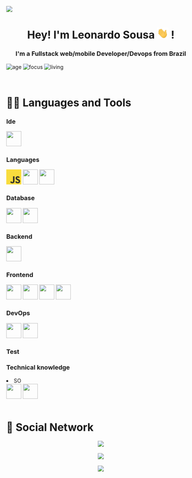 <!-- https://docs.github.com/pt/account-and-profile/setting-up-and-managing-your-github-profile/customizing-your-profile/managing-your-profile-readme -->

<!-- https://www.webfx.com/tools/emoji-cheat-sheet/ -->


![](https://raw.githubusercontent.com/halfrost/halfrost/master/icons/header_.png)

<h1 align="center"> Hey! I'm Leonardo Sousa <img src="https://raw.githubusercontent.com/ABSphreak/ABSphreak/master/gifs/Hi.gif" width="30px"> ! </h1>

<h3 align="center">I'm a Fullstack web/mobile Developer/Devops from Brazil</h3>
  
![age](https://img.shields.io/badge/age-33-blue)
![focus](https://img.shields.io/badge/focus-FullStack-brightgreen)
![living](https://img.shields.io/badge/living-Salvador-3c9)

<br>

# 👨‍💻 Languages and Tools

<div>
    <h3>Ide</h3>
       <img src="https://firebasestorage.googleapis.com/v0/b/portfolio-b826d.appspot.com/o/skills%2Fvs.png?alt=media&token=7bc284a8-6aa5-4bb2-a36c-217390517011" height="40" width="40">
</div>

<div>
    <h3>Languages</h3>
    <img src="https://github.com/victorlpgazolli/victorlpgazolli/blob/master/logos/JS.png?raw=true" height="40" width="40">
    <img src="https://firebasestorage.googleapis.com/v0/b/portfolio-b826d.appspot.com/o/skills%2Ftypescript.png?alt=media&token=9ab12670-544f-4817-a06b-ada54a3b1519" height="40" width="40">
    <img src="https://firebasestorage.googleapis.com/v0/b/portfolio-b826d.appspot.com/o/skills%2Fjava.png?alt=media&token=66420305-e9bd-4e11-98bb-fc63449a8319" height="40" width="40">
<div>

<div>
    <h3>Database</h3>
    <img src="https://firebasestorage.googleapis.com/v0/b/portfolio-b826d.appspot.com/o/skills%2Fpostgre.png?alt=media&token=029ef51f-325b-4d43-81b5-7b486a412e1e" height="40" width="40">
    <img src="https://firebasestorage.googleapis.com/v0/b/portfolio-b826d.appspot.com/o/skills%2Fmysql.png?alt=media&token=0a067a57-1feb-415e-95d6-bd4b9efb3082" height="40" width="40">
</div>  

<div>
 <h3>Backend</h3>
    <img src="https://cdn.iconscout.com/icon/free/png-512/node-js-1174925.png" height="40" width="40">
</div>

<div>
    <h3>Frontend</h3>
    <img src="https://firebasestorage.googleapis.com/v0/b/portfolio-b826d.appspot.com/o/skills%2Fhtml.png?alt=media&token=d15cc606-b528-47b2-918f-1c02131d4ea6" height="40" width="40">
    <img src="https://firebasestorage.googleapis.com/v0/b/portfolio-b826d.appspot.com/o/skills%2Fcss.png?alt=media&token=8f9eb525-eb8d-4a35-b9cd-7ad14dab89da" height="40" width="40">
     <img src="https://firebasestorage.googleapis.com/v0/b/portfolio-b826d.appspot.com/o/skills%2Freact.png?alt=media&token=2563d0f8-e8f8-4edf-a80a-64073ee65110" height="40" width="40">
     <img src="https://firebasestorage.googleapis.com/v0/b/portfolio-b826d.appspot.com/o/skills%2FAngular.png?alt=media&token=14619dfd-2b03-42c1-989d-33cd74e92e5d" height="40" width="40">
</div>

<div>
    <h3>DevOps</h3>
    <img src="https://firebasestorage.googleapis.com/v0/b/portfolio-b826d.appspot.com/o/skills%2Fdocker.png?alt=media&token=144ffcb0-422a-4915-85e5-345753285593" height="40" width="40">
    <img src="https://firebasestorage.googleapis.com/v0/b/portfolio-b826d.appspot.com/o/skills%2Fgit.png?alt=media&token=dd8a72c0-96f9-4d80-8cae-d2b3a9a23270" height="40" width="40">
</div>

<div>
    <h3>Test</h3>
</div>

<div>
    <h3>Technical knowledge</h3>
    <li>SO</li>
    <img src="https://firebasestorage.googleapis.com/v0/b/portfolio-b826d.appspot.com/o/SO%2Flinux.png?alt=media&token=a4bd5906-1c46-4ec8-a77f-8f2afbef64cc" height="40" width="40">
    <img src="https://firebasestorage.googleapis.com/v0/b/portfolio-b826d.appspot.com/o/SO%2Fwindows.png?alt=media&token=723e9407-7f9c-4338-aa67-84d59de978a4" height="40" width="40">
</div>        

<br>

# :busts_in_silhouette: Social Network

<div align="center">

[<img src="https://img.shields.io/badge/linkedin-%230077B5.svg?&style=for-the-badge&logo=linkedin&logoColor=white">](https://www.linkedin.com/in/leonardo-dos-santos-sousa-238651173/)

[<img src="https://img.shields.io/badge/github-%231877F2.svg?&style=for-the-badge&logo=github&logoColor=white&color=black">](https://github.com/LeonardoSousa89)

[<img src="https://img.shields.io/badge/email-%231877F2.svg?&style=for-the-badge&logo=email&logoColor=white&color=red">](mailto:leoprofessionallogytech@outlook.com)

</div>

